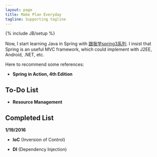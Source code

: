 ```yaml
---
layout: page
title: Make Plan Everyday
tagline: Supporting tagline
---
```

{% include JB/setup %}

Now, I start learning Java in Spring with [跟我学spring3系列](http://jinnianshilongnian.iteye.com/category/206533). I insist that Spring is an useful MVC framework, which could implement with J2EE, Android, .NET, etc.

Here to recommend some references:

- **Spring in Action, 4th Edition**

## To-Do List

- **Resource Management**


## Completed List

**1/19/2016**

- **IoC** (Inversion of Control)


- **DI** (Dependency Injection)




